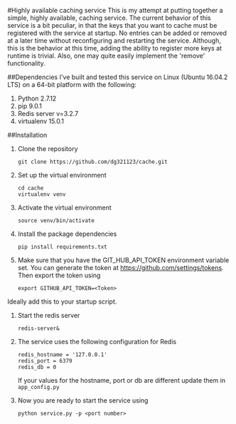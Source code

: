 #Highly available caching service
This is my attempt at putting together a simple, highly available, caching
service. The current behavior of this service is a bit peculiar, in that the
keys that you want to cache must be registered with the service at startup. No
entries can be added or removed at a later time without reconfiguring and
restarting the service. Although, this is the behavior at this time, adding the
ability to register more keys at runtime is trivial. Also, one may quite easily
implement the 'remove' functionality.

##Dependencies
I've built and tested this service on Linux (Ubuntu 16.04.2 LTS) on a 64-bit
platform with the following:

1. Python 2.7.12
1. pip 9.0.1
1. Redis server v=3.2.7
1. virtualenv 15.0.1


##Installation

1. Clone the repository

   ```
   git clone https://github.com/dg321123/cache.git
   ```
   
1. Set up the virtual environment
   ```
   cd cache
   virtualenv venv
   ```

1. Activate the virtual environment

   ```
   source venv/bin/activate
   ```

1. Install the package dependencies

   ```
   pip install requirements.txt
   ```

1. Make sure that you have the GIT_HUB_API_TOKEN environment variable set. You
   can generate the token at https://github.com/settings/tokens. Then export 
   the token using

   ```
   export GITHUB_API_TOKEN=<Token>
   ```
Ideally add this to your startup script.

1. Start the redis server

   ```
   redis-server&
   ```

1. The service uses the following configuration for Redis

   ```
   redis_hostname = '127.0.0.1'
   redis_port = 6379
   redis_db = 0
   ```
   If your values for the hostname, port or db are different update them in
   `app_config.py`

1. Now you are ready to start the service using
   ```
   python service.py -p <port number>
   ```